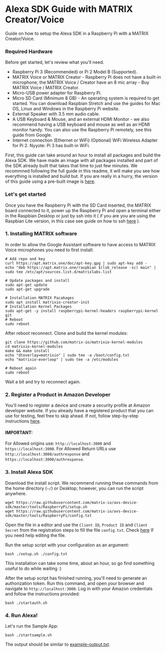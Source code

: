 # Alexa SDK Guide with MATRIX Creator/Voice

Guide on how to setup the Alexa SDK in a Raspberry Pi with a MATRIX Creator/Voice.

### Required Hardware

Before get started, let's review what you'll need.
* Raspberry Pi 3 (Recommended) or Pi 2 Model B (Supported).
* MATRIX Voice or MATRIX Creator - Raspberry Pi does not have a built-in microphone, the MATRIX Voice / Creator have an 8 mic array - Buy MATRIX Voice / MATRIX Creator. 
* Micro-USB power adapter for Raspberry Pi.
* Micro SD Card (Minimum 8 GB) - An operating system is required to get started. You can download Raspbian Stretch and use the guides for Mac OS, Linux and Windows in the Raspberry Pi website.
* External Speaker with 3.5 mm audio cable.
* A USB Keyboard & Mouse, and an external HDMI Monitor - we also recommend having a USB keyboard and mouse as well as an HDMI monitor handy. You can also use the Raspberry Pi remotely, see this guide from Google.
* Internet connection (Ethernet or WiFi)
(Optional) WiFi Wireless Adapter for Pi 2. Nyyote: Pi 3 has built-in WiFi.

First, this guide can take around an hour to install all packages and build the Alexa SDK. We have made an image with all packages installed and part of the SDK already built that takes that time to just few minutes. We recommned following the full guide in this readme, it will make you see how everything is installed and build but. If you are really in a hurry, the version of this guide using a pre-built image is [here](https://github.com/matrix-io/matrixio-alexa-sdk-guide/blob/master/matrix-alexa-guide-using-image.md).

### Let's get started

Once you have the Raspberry Pi with the SD Card inserted, the MATRIX board connected to it, power up the Raspberry Pi and open a terminal either in the Raspbian Desktop or just by ssh into it ( if you are you are using the Raspbian Lite version, in this case see guide on how to ssh [here](https://www.raspberrypi.org/documentation/remote-access/ssh/) ).

### 1. Installing MATRIX software

In order to allow the Google Assistant software to have access to MATRIX Voice microphones you need to first install:

```
# Add repo and key
curl https://apt.matrix.one/doc/apt-key.gpg | sudo apt-key add -
echo "deb https://apt.matrix.one/raspbian $(lsb_release -sc) main" | sudo tee /etc/apt/sources.list.d/matrixlabs.list

# Update packages and install
sudo apt-get update
sudo apt-get upgrade

# Installation MATRIX Pacakages
sudo apt install matrixio-creator-init
# Installation Kernel Packages
sudo apt-get -y install raspberrypi-kernel-headers raspberrypi-kernel git 
# Reboot
sudo reboot 
```
After reboot reconnect. Clone and build the kernel modules:

```
git clone https://github.com/matrix-io/matrixio-kernel-modules
cd matrixio-kernel-modules
make && make install
echo "dtoverlay=matrixio" | sudo tee -a /boot/config.txt
echo "matrixio-everloop" | sudo tee -a /etc/modules

# Reboot again
sudo reboot
```

Wait a bit and try to reconnect again.

### 2. Register a Product in Amazon Developer 

You'll need to register a device and create a security profile at  Amazon developer website. If you already have a registered product that you can use for testing, feel free to skip ahead. If not, follow step-by-step instructions [here](https://github.com/alexa/alexa-avs-sample-app/wiki/Create-Security-Profile).

#### IMPORTANT: 

For Allowed origins use: `http://localhost:3000` and `https://localhost:3000`. 
For Allowed Return URLs use `http://localhost:3000/authresponse` and `https://localhost:3000/authresponse`.

### 3. Install Alexa SDK

Download the install script. We recommend running these commands from the home directory (`~/`) or Desktop; however, you can run the script anywhere.

```
wget https://raw.githubusercontent.com/matrix-io/avs-device-sdk/master/tools/RaspberryPi/setup.sh
wget https://raw.githubusercontent.com/matrix-io/avs-device-sdk/master/tools/RaspberryPi/config.txt
```

Open the file in a editor and use the `Client ID`, `Product ID` and `Client Secret` from the registration steps to fill the file `config.txt`. Check [here](https://www.raspberrypi.org/magpi/edit-text/) If you need help editing the file.

Run the setup script with your configuration as an argument:
```
bash ./setup.sh ./config.txt
```
This installation can take some time,  about an hour, so go find something useful to do while waiting :)

After the setup script has finished running, you'll need to generate an authorization token. Run this command, and open your browser and navigate to `http://localhost:3000`. Log in with your Amazon credentials and follow the instructions provided:
```
bash ./startauth.sh
```

### 4. Run Alexa!

Let's run the Sample App:
```
bash ./startsample.sh
```

The output should be similar to [example-output.txt](https://github.com/matrix-io/matrixio-alexa-sdk-guide/blob/master/example-output.txt).

